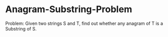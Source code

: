 # Anagram-Substring-Problem
Problem: Given two strings S and T, find out whether any anagram of T is a Substring of S.
